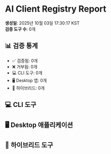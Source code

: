 # AI Client Registry Report

**생성일**: 2025년 10월 03일 17:30:17 KST  
**검증 도구 수**: 0개

## 📊 검증 통계

- ✅ 검증됨: 0개
- ❌ 거부됨: 0개
- 💻 CLI 도구: 0개
- 🖥️ Desktop 앱: 0개
- 🔄 하이브리드: 0개

## 💻 CLI 도구

## 🖥️ Desktop 애플리케이션

## 🔄 하이브리드 도구


